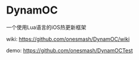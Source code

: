 # DynamOC

一个使用Lua语言的iOS热更新框架

wiki: https://github.com/onesmash/DynamOC/wiki

demo: https://github.com/onesmash/DynamOCTest
